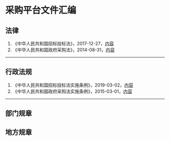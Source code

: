 # 采购平台文件汇编

## 法律
1. 《中华人民共和国招标投标法》，2017-12-27，[内容](docs/招标投标法.txt)
2. 《中华人民共和国政府采购法》，2014-08-31，[内容](docs/政府采购法.txt)
---

## 行政法规
1. 《中华人民共和国招标投标法实施条例》，2019-03-02，[内容](docs/招标投标法实施条例.txt)
2. 《中华人民共和国政府采购法实施条例》，2015-03-01，[内容](docs/政府采购法实施条例.txt)
---

## 部门规章

## 地方规章

